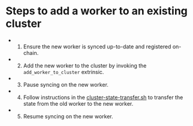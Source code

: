 # Steps to add a worker to an existing cluster

- 1. Ensure the new worker is synced up-to-date and registered on-chain.

- 2. Add the new worker to the cluster by invoking the `add_worker_to_cluster` extrinsic.

- 3. Pause syncing on the new worker.

- 4. Follow instructions in the [cluster-state-transfer.sh](/standalone/pruntime/scripts/cluster-state-transfer.sh) to transfer the state from the old worker to the new worker.

- 5. Resume syncing on the new worker.
